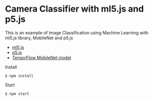 # Camera Classifier with ml5.js and p5.js

This is an example of Image Classification using Machine Learning with ml5.js library, MobileNet and p5.js

- [ml5.js](https://ml5js.org/) 
- [p5.js](https://p5js.org/)
- [TensorFlow MobileNet model](https://github.com/tensorflow/models/blob/master/research/slim/nets/mobilenet_v1.md)

Install
```
$ npm install
```

Start
```
$ npm start
```
